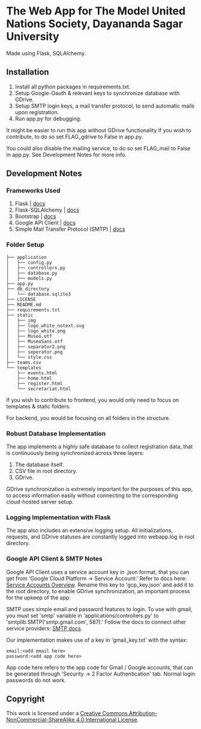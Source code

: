 # The Web App for The Model United Nations Society, Dayananda Sagar University
Made using Flask, SQLAlchemy.

## Installation
1. Install all python packages in requirements.txt.
2. Setup Google-Oauth & relevant keys to synchronize database with GDrive.
3. Setup SMTP login keys, a mail transfer protocol, to send automatic mails upon registration.
4. Run app.py for debugging.

It might be easier to run this app without GDrive functionality if you wish to contribute, to do so set FLAG_gdrive to False in app.py.

You could also disable the mailing service, to do so set FLAG_mail to False in app.py. See Development Notes for more info.

## Development Notes

### Frameworks Used

1. Flask | [docs](https://flask.palletsprojects.com/en/3.0.x/)
2. Flask-SQLAlchemy | [docs](https://flask-sqlalchemy.palletsprojects.com/en/3.1.x/)
3. Bootstrap | [docs](https://getbootstrap.com/docs/5.0/getting-started/introduction/)
4. Google API Client | [docs](https://github.com/googleapis/google-api-python-client/blob/main/docs/README.md)
5. Simple Mail Transfer Protocol (SMTP) | [docs](https://docs.python.org/3/library/smtplib.html)

### Folder Setup

```shell
├── application
│   ├── config.py
│   ├── controllers.py
│   ├── database.py
│   ├── models.py
├── app.py
├── db_directory
│   └── database.sqlite3
├── LICENSE
├── README.md
├── requirements.txt
├── static
│   ├── img
│   ├── logo_white_notext.svg
│   ├── logo_white.png
│   ├── Museo.otf
│   ├── MuseoSans.otf
│   ├── separator2.png
│   ├── seperator.png
│   └── style.css
├── teams.csv
└── templates
    ├── events.html
    ├── home.html
    ├── register.html
    └── secretariat.html
```

If you wish to contribute to frontend, you would only need to focus on templates & static folders.

For backend, you would be focusing on all folders in the structure.

### Robust Database Implementation
The app implements a highly safe database to collect registration data, that is continuously being synchronized across three layers:

1. The database itself.
2. CSV file in root directory.
3. GDrive.

GDrive synchronization is extremely important for the purposes of this app, to access information easily without connecting to the corresponding cloud-hosted server setup.

### Logging Implementation with Flask

The app also includes an extensive logging setup. All initializations, requests, and GDrive statuses are constantly logged into webapp.log in root directory.

### Google API Client & SMTP Notes

Google API Client uses a service account key in .json format, that you can get from 'Google Cloud Platform -> Service Account.' Refer to docs here: [Service Accounts Overview](https://cloud.google.com/iam/docs/service-account-overview).
Rename this key to 'gcp_key.json' and add it to the root directory, to enable GDrive synchronization, an important process for the upkeep of the app.

SMTP uses simple email and password features to login. To use with gmail, you must set 'smtp' variable in 'applications/controllers.py' to 'smtplib.SMTP('smtp.gmail.com', 587).'
Follow the docs to connect other service providers: [SMTP docs](https://docs.python.org/3/library/smtplib.html).

Our implementation makes use of a key in 'gmail_key.txt' with the syntax:
```shell
email:<add email here>
password:<add app code here>
```
App code here refers to the app code for Gmail / Google accounts, that can be generated through 'Security -> 2 Factor Authentication' tab. Normal login passwords do not work.

## Copyright

This work is licensed under a
[Creative Commons Attribution-NonCommercial-ShareAlike 4.0 International License][cc-by-nc-sa].

[cc-by-nc-sa]: http://creativecommons.org/licenses/by-nc-sa/4.0/

